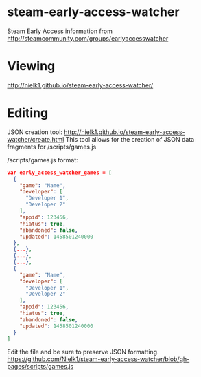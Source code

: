 # steam-early-access-watcher
Steam Early Access information from http://steamcommunity.com/groups/earlyaccesswatcher

# Viewing
http://nielk1.github.io/steam-early-access-watcher/

# Editing
JSON creation tool: http://nielk1.github.io/steam-early-access-watcher/create.html
This tool allows for the creation of JSON data fragments for /scripts/games.js

/scripts/games.js format:
```json
var early_access_watcher_games = [
  {
    "game": "Name",
    "developer": [
      "Developer 1",
      "Developer 2"
    ],
    "appid": 123456,
    "hiatus": true,
    "abandoned": false,
    "updated": 1458501240000
  },
  {...},
  {...},
  {...},
  {
    "game": "Name",
    "developer": [
      "Developer 1",
      "Developer 2"
    ],
    "appid": 123456,
    "hiatus": true,
    "abandoned": false,
    "updated": 1458501240000
  }
]
```

Edit the file and be sure to preserve JSON formatting.
https://github.com/Nielk1/steam-early-access-watcher/blob/gh-pages/scripts/games.js
